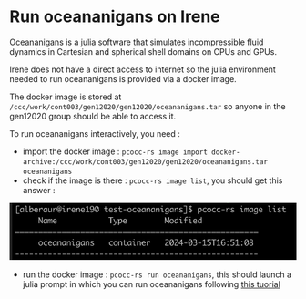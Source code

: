 # Run oceananigans on Irene

[Oceananigans](https://github.com/CliMA/Oceananigans.jl) is a julia software that simulates incompressible fluid dynamics in Cartesian and spherical shell domains on CPUs and GPUs.

Irene does not have a direct access to internet so the julia environment needed to run oceananigans is provided via a docker image.

The docker image is stored at ```/ccc/work/cont003/gen12020/gen12020/oceananigans.tar``` so anyone in the gen12020 group should be able to access it.

To run oceananigans interactively, you need :
  - import the docker image : ```pcocc-rs image import docker-archive:/ccc/work/cont003/gen12020/gen12020/oceananigans.tar oceananigans```
  - check if the image is there : ```pcocc-rs image list```, you should get this answer :

![](docker.png)

  - run the docker image : ```pcocc-rs run oceananigans```, this should launch a julia prompt in which you can run oceananigans following [this tuorial](https://github.com/CliMA/Oceananigans.jl?tab=readme-ov-file#running-your-first-model)
